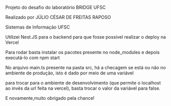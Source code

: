 Projeto do desafio do laboratório BRIDGE UFSC

Realizado por JÚLIO CÉSAR DE FREITAS RAPOSO

Sistemas de Informação UFSC

Utilizei Nest.JS para o backend para que fosse possível realizar
o deploy na Vercel 

Para rodar basta instalar os pacotes presente no node_modules
e depois executá-lo com npm start

No arquivo main.ts presente na pasta src, há a checagem se está
ou não no ambiente de produção, isto é dado por meio de uma variável

para trocar para o ambiente de desenvolvimento (que permite o localhost
ao invés da url feita na vercel), basta trocar o valor da variável para false.

E novamente,muito obrigado pela chance!
